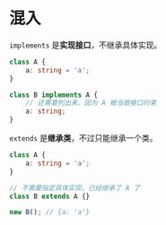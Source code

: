 # 混入

`implements` 是**实现接口**，不继承具体实现。

```ts
class A {
    a: string = 'a';
}

class B implements A {
    // 还需要列出来，因为 A 被当做接口约束
    a: string;
}
```



`extends` 是**继承类**，不过只能继承一个类。

```ts
class A {
    a: string = 'a';
}

// 不需要指定具体实现，已经继承了 A 了
class B extends A {}

new B(); // {a: 'a'}
```




